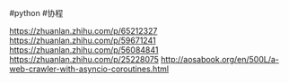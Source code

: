 #python 
#协程 

https://zhuanlan.zhihu.com/p/65212327
https://zhuanlan.zhihu.com/p/59671241
https://zhuanlan.zhihu.com/p/56084841
https://zhuanlan.zhihu.com/p/25228075
http://aosabook.org/en/500L/a-web-crawler-with-asyncio-coroutines.html